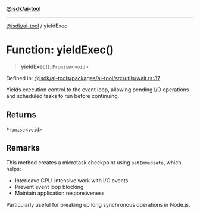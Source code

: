 [**@isdk/ai-tool**](../README.md)

***

[@isdk/ai-tool](../globals.md) / yieldExec

# Function: yieldExec()

> **yieldExec**(): `Promise`\<`void`\>

Defined in: [@isdk/ai-tools/packages/ai-tool/src/utils/wait.ts:37](https://github.com/isdk/ai-tool.js/blob/4ebf370aaec9c78535cb40ffc19656d7bddcb145/src/utils/wait.ts#L37)

Yields execution control to the event loop, allowing pending I/O operations
and scheduled tasks to run before continuing.

## Returns

`Promise`\<`void`\>

## Remarks

This method creates a microtask checkpoint using `setImmediate`, which helps:
- Interleave CPU-intensive work with I/O events
- Prevent event loop blocking
- Maintain application responsiveness

Particularly useful for breaking up long synchronous operations in Node.js.
